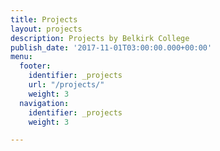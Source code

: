 ```yaml
---
title: Projects
layout: projects
description: Projects by Belkirk College
publish_date: '2017-11-01T03:00:00.000+00:00'
menu:
  footer:
    identifier: _projects
    url: "/projects/"
    weight: 3
  navigation:
    identifier: _projects
    weight: 3

---
```

